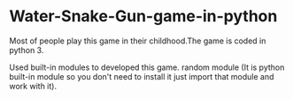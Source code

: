 # Water-Snake-Gun-game-in-python

Most of people play this game in their childhood.The game is coded in python 3.

Used built-in modules to developed this game. random module (It is python built-in module so you don't need to install it just import that module and work with it).
